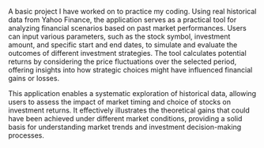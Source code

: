 A basic project I have worked on to practice my coding.
Using real historical data from Yahoo Finance, the application serves as a practical tool for analyzing financial scenarios based on past market performances. Users can input various parameters, such as the stock symbol, investment amount, and specific start and end dates, to simulate and evaluate the outcomes of different investment strategies. The tool calculates potential returns by considering the price fluctuations over the selected period, offering insights into how strategic choices might have influenced financial gains or losses.

This application enables a systematic exploration of historical data, allowing users to assess the impact of market timing and choice of stocks on investment returns. It effectively illustrates the theoretical gains that could have been achieved under different market conditions, providing a solid basis for understanding market trends and investment decision-making processes.
